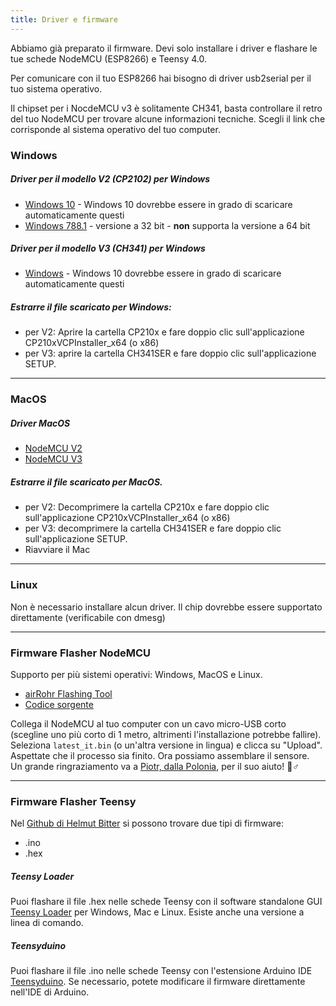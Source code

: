 ```yaml
---
title: Driver e firmware
---
```


Abbiamo già preparato il firmware. Devi solo installare i driver e flashare le tue schede NodeMCU (ESP8266) e Teensy 4.0.

Per comunicare con il tuo ESP8266 hai bisogno di driver usb2serial per il tuo sistema operativo.

Il chipset per i NocdeMCU v3 è solitamente CH341, basta controllare il retro del tuo NodeMCU per trovare alcune informazioni tecniche. Scegli il link che corrisponde al sistema operativo del tuo computer.

### Windows

##### Driver per il modello V2 (CP2102) per Windows
* [Windows 10](https://www.silabs.com/documents/public/software/CP210x_Universal_Windows_Driver.zip) - Windows 10 dovrebbe essere in grado di scaricare automaticamente questi
* [Windows 788.1](https://www.silabs.com/documents/public/software/CP210x_Windows_Drivers.zip) - versione a 32 bit - **non** supporta la versione a 64 bit

##### Driver per il modello V3 (CH341) per Windows
* [Windows](http://www.wch.cn/downloads/file/5.html) - Windows 10 dovrebbe essere in grado di scaricare automaticamente questi

##### Estrarre il file scaricato per Windows:
* per V2: Aprire la cartella CP210x e fare doppio clic sull'applicazione CP210xVCPInstaller_x64 (o x86)
* per V3: aprire la cartella CH341SER e fare doppio clic sull'applicazione SETUP.

---

### MacOS

##### Driver MacOS
* [NodeMCU V2](https://www.silabs.com/documents/public/software/Mac_OSX_VCP_Driver.zip)
* [NodeMCU V3](http://www.wch.cn/downloads/file/178.html)

##### Estrarre il file scaricato per MacOS.
* per V2: Decomprimere la cartella CP210x e fare doppio clic sull'applicazione CP210xVCPInstaller_x64 (o x86)
* per V3: decomprimere la cartella CH341SER e fare doppio clic sull'applicazione SETUP.
* Riavviare il Mac

---

### Linux
Non è necessario installare alcun driver. Il chip dovrebbe essere supportato direttamente (verificabile con dmesg)

---
### Firmware Flasher NodeMCU
Supporto per più sistemi operativi: Windows, MacOS e Linux.

* [airRohr Flashing Tool](http://firmware.sensor.community/airrohr/flashing-tool/)
* [Codice sorgente](https://github.com/opendata-stuttgart/airrohr-firmware-flasher/)

Collega il NodeMCU al tuo computer con un cavo micro-USB corto (scegline uno più corto di 1 metro, altrimenti l'installazione potrebbe fallire). Seleziona `latest_it.bin` (o un'altra versione in lingua) e clicca su "Upload".
Aspettate che il processo sia finito. Ora possiamo assemblare il sensore.
<br>
Un grande ringraziamento va a [Piotr, dalla Polonia](https://dropbox.inf.re), per il suo aiuto! 🙋♂️

---
### Firmware Flasher Teensy
Nel [Github di Helmut Bitter](https://github.com/hbitter/DNMS/tree/master/Firmware) si possono trovare due tipi di firmware:
* .ino
* .hex

##### Teensy Loader
Puoi flashare il file .hex nelle schede Teensy con il software standalone GUI [Teensy Loader](https://www.pjrc.com/teensy/loader.html) per Windows, Mac e Linux.
Esiste anche una versione a linea di comando.

##### Teensyduino
Puoi flashare il file .ino nelle schede Teensy con l'estensione Arduino IDE [Teensyduino](https://www.pjrc.com/teensy/teensyduino.html).
Se necessario, potete modificare il firmware direttamente nell'IDE di Arduino.
